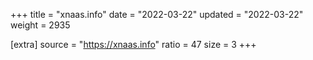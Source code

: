 +++
title = "xnaas.info"
date = "2022-03-22"
updated = "2022-03-22"
weight = 2935

[extra]
source = "https://xnaas.info"
ratio = 47
size = 3
+++
